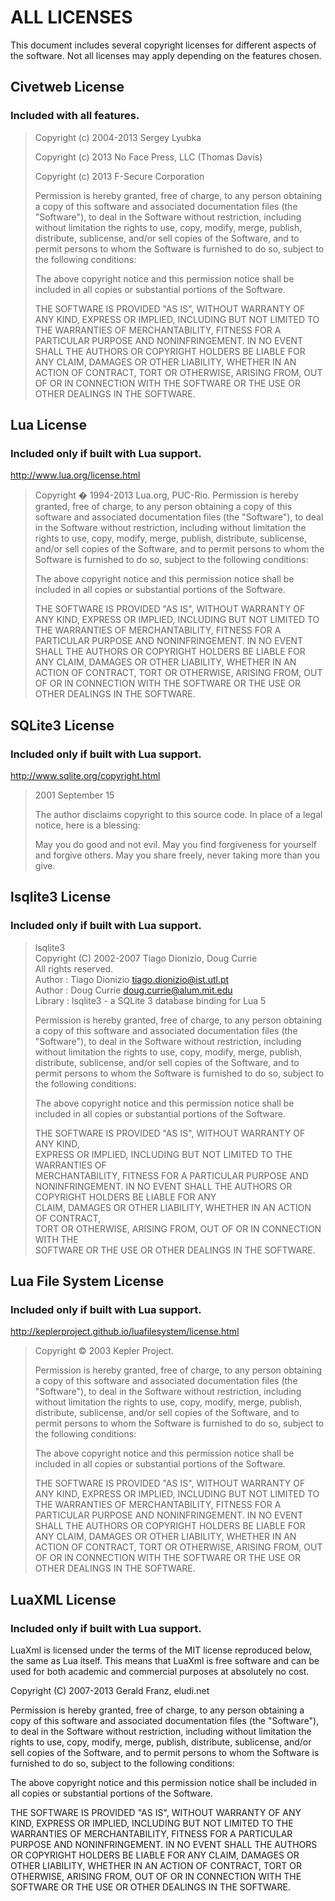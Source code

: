 ALL LICENSES
=====

This document includes several copyright licenses for different
aspects of the software.  Not all licenses may apply depending
on the features chosen.

Civetweb License
-----

### Included with all features.

> Copyright (c) 2004-2013 Sergey Lyubka
>
> Copyright (c) 2013 No Face Press, LLC (Thomas Davis)
>
> Copyright (c) 2013 F-Secure Corporation
>
> Permission is hereby granted, free of charge, to any person obtaining a copy
> of this software and associated documentation files (the "Software"), to deal
> in the Software without restriction, including without limitation the rights
> to use, copy, modify, merge, publish, distribute, sublicense, and/or sell
> copies of the Software, and to permit persons to whom the Software is
> furnished to do so, subject to the following conditions:
> 
> The above copyright notice and this permission notice shall be included in
> all copies or substantial portions of the Software.
> 
> THE SOFTWARE IS PROVIDED "AS IS", WITHOUT WARRANTY OF ANY KIND, EXPRESS OR
> IMPLIED, INCLUDING BUT NOT LIMITED TO THE WARRANTIES OF MERCHANTABILITY,
> FITNESS FOR A PARTICULAR PURPOSE AND NONINFRINGEMENT. IN NO EVENT SHALL THE
> AUTHORS OR COPYRIGHT HOLDERS BE LIABLE FOR ANY CLAIM, DAMAGES OR OTHER
> LIABILITY, WHETHER IN AN ACTION OF CONTRACT, TORT OR OTHERWISE, ARISING FROM,
> OUT OF OR IN CONNECTION WITH THE SOFTWARE OR THE USE OR OTHER DEALINGS IN
> THE SOFTWARE.

Lua License
------

### Included only if built with Lua support.

http://www.lua.org/license.html

> Copyright � 1994-2013 Lua.org, PUC-Rio.
> Permission is hereby granted, free of charge, to any person obtaining a copy of this software and associated documentation files (the "Software"), to deal in the Software without restriction, including without limitation the rights to use, copy, modify, merge, publish, distribute, sublicense, and/or sell copies of the Software, and to permit persons to whom the Software is furnished to do so, subject to the following conditions:
>
> The above copyright notice and this permission notice shall be included in all copies or substantial portions of the Software.
> 
> THE SOFTWARE IS PROVIDED "AS IS", WITHOUT WARRANTY OF ANY KIND, EXPRESS OR IMPLIED, INCLUDING BUT NOT LIMITED TO THE WARRANTIES OF MERCHANTABILITY, FITNESS FOR A PARTICULAR PURPOSE AND NONINFRINGEMENT. IN NO EVENT SHALL THE AUTHORS OR COPYRIGHT HOLDERS BE LIABLE FOR ANY CLAIM, DAMAGES OR OTHER LIABILITY, WHETHER IN AN ACTION OF CONTRACT, TORT OR OTHERWISE, ARISING FROM, OUT OF OR IN CONNECTION WITH THE SOFTWARE OR THE USE OR OTHER DEALINGS IN THE SOFTWARE.


SQLite3 License
------

### Included only if built with Lua support.

http://www.sqlite.org/copyright.html

> 2001 September 15
>
> The author disclaims copyright to this source code.  In place of
> a legal notice, here is a blessing:
>
>    May you do good and not evil.
>    May you find forgiveness for yourself and forgive others.
>    May you share freely, never taking more than you give.

lsqlite3 License
------

### Included only if built with Lua support.

> lsqlite3                                                              
> Copyright (C) 2002-2007 Tiago Dionizio, Doug Currie                   
> All rights reserved.                                                  
> Author    : Tiago Dionizio <tiago.dionizio@ist.utl.pt>                
> Author    : Doug Currie <doug.currie@alum.mit.edu>                    
> Library   : lsqlite3 - a SQLite 3 database binding for Lua 5          
>                                                                      
> Permission is hereby granted, free of charge, to any person obtaining 
> a copy of this software and associated documentation files (the       
> "Software"), to deal in the Software without restriction, including   
> without limitation the rights to use, copy, modify, merge, publish,   
> distribute, sublicense, and/or sell copies of the Software, and to    
> permit persons to whom the Software is furnished to do so, subject to 
> the following conditions:                                             
>                                                                      
> The above copyright notice and this permission notice shall be        
> included in all copies or substantial portions of the Software.       
>                                                                      
> THE SOFTWARE IS PROVIDED "AS IS", WITHOUT WARRANTY OF ANY KIND,       
> EXPRESS OR IMPLIED, INCLUDING BUT NOT LIMITED TO THE WARRANTIES OF    
> MERCHANTABILITY, FITNESS FOR A PARTICULAR PURPOSE AND NONINFRINGEMENT.
> IN NO EVENT SHALL THE AUTHORS OR COPYRIGHT HOLDERS BE LIABLE FOR ANY  
> CLAIM, DAMAGES OR OTHER LIABILITY, WHETHER IN AN ACTION OF CONTRACT,  
> TORT OR OTHERWISE, ARISING FROM, OUT OF OR IN CONNECTION WITH THE     
> SOFTWARE OR THE USE OR OTHER DEALINGS IN THE SOFTWARE.                

Lua File System License
------

### Included only if built with Lua support.

http://keplerproject.github.io/luafilesystem/license.html

> Copyright © 2003 Kepler Project.
>
> Permission is hereby granted, free of charge, to any person obtaining a copy of this software and associated documentation files (the "Software"), to deal in the Software without restriction, including without limitation the rights to use, copy, modify, merge, publish, distribute, sublicense, and/or sell copies of the Software, and to permit persons to whom the Software is furnished to do so, subject to the following conditions:
>
> The above copyright notice and this permission notice shall be included in all copies or substantial portions of the Software.
> 
> THE SOFTWARE IS PROVIDED "AS IS", WITHOUT WARRANTY OF ANY KIND, EXPRESS OR IMPLIED, INCLUDING BUT NOT LIMITED TO THE WARRANTIES OF MERCHANTABILITY, FITNESS FOR A PARTICULAR PURPOSE AND NONINFRINGEMENT. IN NO EVENT SHALL THE AUTHORS OR COPYRIGHT HOLDERS BE LIABLE FOR ANY CLAIM, DAMAGES OR OTHER LIABILITY, WHETHER IN AN ACTION OF CONTRACT, TORT OR OTHERWISE, ARISING FROM, OUT OF OR IN CONNECTION WITH THE SOFTWARE OR THE USE OR OTHER DEALINGS IN THE SOFTWARE.

LuaXML License
------

### Included only if built with Lua support.

LuaXml is licensed under the terms of the MIT license reproduced below,
the same as Lua itself. This means that LuaXml is free software and can be
used for both academic and commercial purposes at absolutely no cost.

Copyright (C) 2007-2013 Gerald Franz, eludi.net

Permission is hereby granted, free of charge, to any person obtaining a copy
of this software and associated documentation files (the "Software"), to deal
in the Software without restriction, including without limitation the rights
to use, copy, modify, merge, publish, distribute, sublicense, and/or sell
copies of the Software, and to permit persons to whom the Software is
furnished to do so, subject to the following conditions:

The above copyright notice and this permission notice shall be included in
all copies or substantial portions of the Software.

THE SOFTWARE IS PROVIDED "AS IS", WITHOUT WARRANTY OF ANY KIND, EXPRESS OR
IMPLIED, INCLUDING BUT NOT LIMITED TO THE WARRANTIES OF MERCHANTABILITY,
FITNESS FOR A PARTICULAR PURPOSE AND NONINFRINGEMENT.  IN NO EVENT SHALL THE
AUTHORS OR COPYRIGHT HOLDERS BE LIABLE FOR ANY CLAIM, DAMAGES OR OTHER
LIABILITY, WHETHER IN AN ACTION OF CONTRACT, TORT OR OTHERWISE, ARISING FROM,
OUT OF OR IN CONNECTION WITH THE SOFTWARE OR THE USE OR OTHER DEALINGS IN
THE SOFTWARE.
